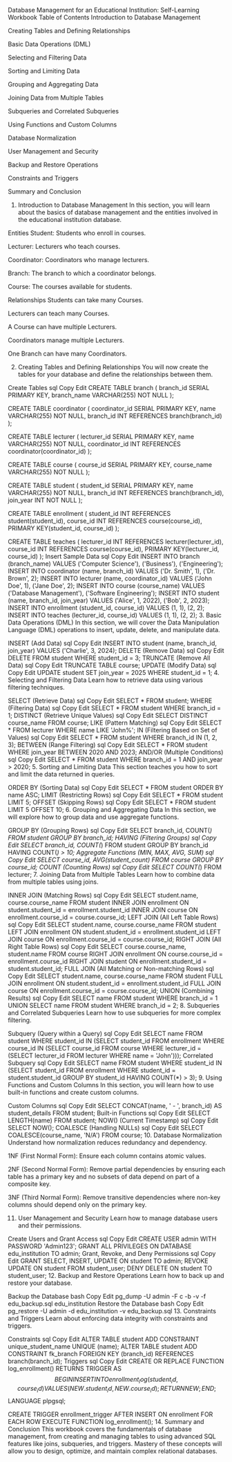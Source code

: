 Database Management for an Educational Institution: Self-Learning Workbook
Table of Contents
Introduction to Database Management

Creating Tables and Defining Relationships

Basic Data Operations (DML)

Selecting and Filtering Data

Sorting and Limiting Data

Grouping and Aggregating Data

Joining Data from Multiple Tables

Subqueries and Correlated Subqueries

Using Functions and Custom Columns

Database Normalization

User Management and Security

Backup and Restore Operations

Constraints and Triggers

Summary and Conclusion

1. Introduction to Database Management
In this section, you will learn about the basics of database management and the entities involved in the educational institution database.

Entities
Student: Students who enroll in courses.

Lecturer: Lecturers who teach courses.

Coordinator: Coordinators who manage lecturers.

Branch: The branch to which a coordinator belongs.

Course: The courses available for students.

Relationships
Students can take many Courses.

Lecturers can teach many Courses.

A Course can have multiple Lecturers.

Coordinators manage multiple Lecturers.

One Branch can have many Coordinators.

2. Creating Tables and Defining Relationships
You will now create the tables for your database and define the relationships between them.

Create Tables
sql
Copy
Edit
CREATE TABLE branch (
    branch_id SERIAL PRIMARY KEY,
    branch_name VARCHAR(255) NOT NULL
);

CREATE TABLE coordinator (
    coordinator_id SERIAL PRIMARY KEY,
    name VARCHAR(255) NOT NULL,
    branch_id INT REFERENCES branch(branch_id)
);

CREATE TABLE lecturer (
    lecturer_id SERIAL PRIMARY KEY,
    name VARCHAR(255) NOT NULL,
    coordinator_id INT REFERENCES coordinator(coordinator_id)
);

CREATE TABLE course (
    course_id SERIAL PRIMARY KEY,
    course_name VARCHAR(255) NOT NULL
);

CREATE TABLE student (
    student_id SERIAL PRIMARY KEY,
    name VARCHAR(255) NOT NULL,
    branch_id INT REFERENCES branch(branch_id),
    join_year INT NOT NULL
);

CREATE TABLE enrollment (
    student_id INT REFERENCES student(student_id),
    course_id INT REFERENCES course(course_id),
    PRIMARY KEY(student_id, course_id)
);

CREATE TABLE teaches (
    lecturer_id INT REFERENCES lecturer(lecturer_id),
    course_id INT REFERENCES course(course_id),
    PRIMARY KEY(lecturer_id, course_id)
);
Insert Sample Data
sql
Copy
Edit
INSERT INTO branch (branch_name) VALUES ('Computer Science'), ('Business'), ('Engineering');
INSERT INTO coordinator (name, branch_id) VALUES ('Dr. Smith', 1), ('Dr. Brown', 2);
INSERT INTO lecturer (name, coordinator_id) VALUES ('John Doe', 1), ('Jane Doe', 2);
INSERT INTO course (course_name) VALUES ('Database Management'), ('Software Engineering');
INSERT INTO student (name, branch_id, join_year) VALUES ('Alice', 1, 2022), ('Bob', 2, 2023);
INSERT INTO enrollment (student_id, course_id) VALUES (1, 1), (2, 2);
INSERT INTO teaches (lecturer_id, course_id) VALUES (1, 1), (2, 2);
3. Basic Data Operations (DML)
In this section, we will cover the Data Manipulation Language (DML) operations to insert, update, delete, and manipulate data.

INSERT (Add Data)
sql
Copy
Edit
INSERT INTO student (name, branch_id, join_year) VALUES ('Charlie', 3, 2024);
DELETE (Remove Data)
sql
Copy
Edit
DELETE FROM student WHERE student_id = 3;
TRUNCATE (Remove All Data)
sql
Copy
Edit
TRUNCATE TABLE course;
UPDATE (Modify Data)
sql
Copy
Edit
UPDATE student SET join_year = 2025 WHERE student_id = 1;
4. Selecting and Filtering Data
Learn how to retrieve data using various filtering techniques.

SELECT (Retrieve Data)
sql
Copy
Edit
SELECT * FROM student;
WHERE (Filtering Data)
sql
Copy
Edit
SELECT * FROM student WHERE branch_id = 1;
DISTINCT (Retrieve Unique Values)
sql
Copy
Edit
SELECT DISTINCT course_name FROM course;
LIKE (Pattern Matching)
sql
Copy
Edit
SELECT * FROM lecturer WHERE name LIKE 'John%';
IN (Filtering Based on Set of Values)
sql
Copy
Edit
SELECT * FROM student WHERE branch_id IN (1, 2, 3);
BETWEEN (Range Filtering)
sql
Copy
Edit
SELECT * FROM student WHERE join_year BETWEEN 2020 AND 2023;
AND/OR (Multiple Conditions)
sql
Copy
Edit
SELECT * FROM student WHERE branch_id = 1 AND join_year > 2020;
5. Sorting and Limiting Data
This section teaches you how to sort and limit the data returned in queries.

ORDER BY (Sorting Data)
sql
Copy
Edit
SELECT * FROM student ORDER BY name ASC;
LIMIT (Restricting Rows)
sql
Copy
Edit
SELECT * FROM student LIMIT 5;
OFFSET (Skipping Rows)
sql
Copy
Edit
SELECT * FROM student LIMIT 5 OFFSET 10;
6. Grouping and Aggregating Data
In this section, we will explore how to group data and use aggregate functions.

GROUP BY (Grouping Rows)
sql
Copy
Edit
SELECT branch_id, COUNT(*) FROM student GROUP BY branch_id;
HAVING (Filtering Groups)
sql
Copy
Edit
SELECT branch_id, COUNT(*) FROM student GROUP BY branch_id HAVING COUNT(*) > 10;
Aggregate Functions (MIN, MAX, AVG, SUM)
sql
Copy
Edit
SELECT course_id, AVG(student_count) FROM course GROUP BY course_id;
COUNT (Counting Rows)
sql
Copy
Edit
SELECT COUNT(*) FROM lecturer;
7. Joining Data from Multiple Tables
Learn how to combine data from multiple tables using joins.

INNER JOIN (Matching Rows)
sql
Copy
Edit
SELECT student.name, course.course_name
FROM student
INNER JOIN enrollment ON student.student_id = enrollment.student_id
INNER JOIN course ON enrollment.course_id = course.course_id;
LEFT JOIN (All Left Table Rows)
sql
Copy
Edit
SELECT student.name, course.course_name
FROM student
LEFT JOIN enrollment ON student.student_id = enrollment.student_id
LEFT JOIN course ON enrollment.course_id = course.course_id;
RIGHT JOIN (All Right Table Rows)
sql
Copy
Edit
SELECT course.course_name, student.name
FROM course
RIGHT JOIN enrollment ON course.course_id = enrollment.course_id
RIGHT JOIN student ON enrollment.student_id = student.student_id;
FULL JOIN (All Matching or Non-matching Rows)
sql
Copy
Edit
SELECT student.name, course.course_name
FROM student
FULL JOIN enrollment ON student.student_id = enrollment.student_id
FULL JOIN course ON enrollment.course_id = course.course_id;
UNION (Combining Results)
sql
Copy
Edit
SELECT name FROM student WHERE branch_id = 1
UNION
SELECT name FROM student WHERE branch_id = 2;
8. Subqueries and Correlated Subqueries
Learn how to use subqueries for more complex filtering.

Subquery (Query within a Query)
sql
Copy
Edit
SELECT name FROM student WHERE student_id IN
(SELECT student_id FROM enrollment WHERE course_id IN
(SELECT course_id FROM course WHERE lecturer_id = (SELECT lecturer_id FROM lecturer WHERE name = 'John')));
Correlated Subquery
sql
Copy
Edit
SELECT name FROM student WHERE student_id IN
(SELECT student_id FROM enrollment WHERE student_id = student.student_id GROUP BY student_id HAVING COUNT(*) > 3);
9. Using Functions and Custom Columns
In this section, you will learn how to use built-in functions and create custom columns.

Custom Columns
sql
Copy
Edit
SELECT CONCAT(name, ' - ', branch_id) AS student_details FROM student;
Built-in Functions
sql
Copy
Edit
SELECT LENGTH(name) FROM student;
NOW() (Current Timestamp)
sql
Copy
Edit
SELECT NOW();
COALESCE (Handling NULLs)
sql
Copy
Edit
SELECT COALESCE(course_name, 'N/A') FROM course;
10. Database Normalization
Understand how normalization reduces redundancy and dependency.

1NF (First Normal Form): Ensure each column contains atomic values.

2NF (Second Normal Form): Remove partial dependencies by ensuring each table has a primary key and no subsets of data depend on part of a composite key.

3NF (Third Normal Form): Remove transitive dependencies where non-key columns should depend only on the primary key.

11. User Management and Security
Learn how to manage database users and their permissions.

Create Users and Grant Access
sql
Copy
Edit
CREATE USER admin WITH PASSWORD 'Admin123';
GRANT ALL PRIVILEGES ON DATABASE edu_institution TO admin;
Grant, Revoke, and Deny Permissions
sql
Copy
Edit
GRANT SELECT, INSERT, UPDATE ON student TO admin;
REVOKE UPDATE ON student FROM student_user;
DENY DELETE ON student TO student_user;
12. Backup and Restore Operations
Learn how to back up and restore your database.

Backup the Database
bash
Copy
Edit
pg_dump -U admin -F c -b -v -f edu_backup.sql edu_institution
Restore the Database
bash
Copy
Edit
pg_restore -U admin -d edu_institution -v edu_backup.sql
13. Constraints and Triggers
Learn about enforcing data integrity with constraints and triggers.

Constraints
sql
Copy
Edit
ALTER TABLE student ADD CONSTRAINT unique_student_name UNIQUE (name);
ALTER TABLE student ADD CONSTRAINT fk_branch FOREIGN KEY (branch_id) REFERENCES branch(branch_id);
Triggers
sql
Copy
Edit
CREATE OR REPLACE FUNCTION log_enrollment() RETURNS TRIGGER AS $$
BEGIN
    INSERT INTO enrollment_log (student_id, course_id)
    VALUES (NEW.student_id, NEW.course_id);
    RETURN NEW;
END;
$$ LANGUAGE plpgsql;

CREATE TRIGGER enrollment_trigger
AFTER INSERT ON enrollment
FOR EACH ROW
EXECUTE FUNCTION log_enrollment();
14. Summary and Conclusion
This workbook covers the fundamentals of database management, from creating and managing tables to using advanced SQL features like joins, subqueries, and triggers. Mastery of these concepts will allow you to design, optimize, and maintain complex relational databases.
